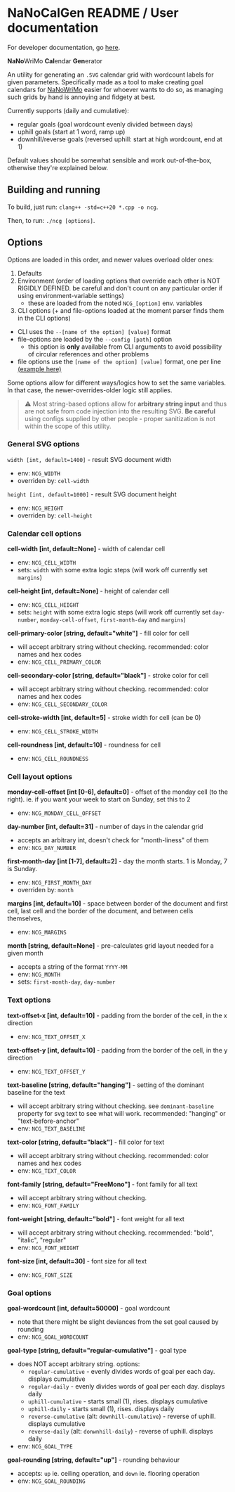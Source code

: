 # NaNoCalGen README / User documentation

For developer documentation, go [here](./README_dev.md).

**NaNo**WriMo **Cal**endar **Gen**erator

An utility for generating an `.SVG` calendar grid with wordcount labels for given parameters. Specifically made as a tool to make creating goal calendars for [NaNoWriMo](https://nanowrimo.org/) easier for whoever wants to do so, as managing such grids by hand is annoying and fidgety at best.

Currently supports (daily and cumulative):

- regular goals (goal wordcount evenly divided between days)
- uphill goals (start at 1 word, ramp up)
- downhill/reverse goals (reversed uphill: start at high wordcount, end at 1)

Default values should be somewhat sensible and work out-of-the-box, otherwise they're explained below.

## Building and running

To build, just run: `clang++ -std=c++20 *.cpp -o ncg`.

Then, to run: `./ncg [options]`.

## Options

Options are loaded in this order, and newer values overload older ones:

1. Defaults
2. Environment (order of loading options that override each other is NOT RIGIDLY DEFINED. be careful and don't count on any particular order if using environment-variable settings)
	- these are loaded from the noted `NCG_[option]` env. variables
3. CLI options (+ and file-options loaded at the moment parser finds them in the CLI options)
  - CLI uses the `--[name of the option] [value]` format
  - file-options are loaded by the `--config [path]` option
    - this option is **only** available from CLI arguments to avoid possibility of circular references and other problems
  - file options use the `[name of the option] [value]` format, one per line [(example here)](./example_config.txt)

Some options allow for different ways/logics how to set the same variables. In that case, the newer-overrides-older logic still applies.

> :warning: Most string-based options allow for **arbitrary string input** and thus are not safe from code injection into the resulting SVG. **Be careful** using configs supplied by other people - proper sanitization is not within the scope of this utility.

### General SVG options

`width [int, default=1400]` - result SVG document width
- env: `NCG_WIDTH`
- overriden by: `cell-width`

`height [int, default=1000]` - result SVG document height
- env: `NCG_HEIGHT`
- overriden by: `cell-height`

### Calendar cell options

**cell-width [int, default=None]** - width of calendar cell
- env: `NCG_CELL_WIDTH`
- sets: `width` with some extra logic steps (will work off currently set `margins`)

**cell-height [int, default=None]** - height of calendar cell
- env: `NCG_CELL_HEIGHT`
- sets: `height` with some extra logic steps (will work off currently set `day-number`, `monday-cell-offset`, `first-month-day` and `margins`)

**cell-primary-color [string, default="white"]** - fill color for cell
- will accept arbitrary string without checking. recommended: color names and hex codes
- env: `NCG_CELL_PRIMARY_COLOR`

**cell-secondary-color [string, default="black"]** - stroke color for cell
- will accept arbitrary string without checking. recommended: color names and hex codes
- env: `NCG_CELL_SECONDARY_COLOR`

**cell-stroke-width [int, default=5]** - stroke width for cell (can be 0)
- env: `NCG_CELL_STROKE_WIDTH`

**cell-roundness [int, default=10]** - roundness for cell
- env: `NCG_CELL_ROUNDNESS`

### Cell layout options

**monday-cell-offset [int [0-6], default=0]** - offset of the monday cell (to the right). ie. if you want your week to start on Sunday, set this to 2
- env: `NCG_MONDAY_CELL_OFFSET`

**day-number [int, default=31]** - number of days in the calendar grid
- accepts an arbitrary int, doesn't check for "month-liness" of them
- env: `NCG_DAY_NUMBER`

**first-month-day [int [1-7], default=2]** - day the month starts. 1 is Monday, 7 is Sunday.
- env: `NCG_FIRST_MONTH_DAY`
- overriden by: `month`

**margins [int, default=10]** - space between border of the document and first cell, last cell and the border of the document, and between cells themselves,
- env: `NCG_MARGINS`

**month [string, default=None]** - pre-calculates grid layout needed for a given month
- accepts a string of the format `YYYY-MM`
- env: `NCG_MONTH`
- sets: `first-month-day`, `day-number`

### Text options

**text-offset-x [int, default=10]** - padding from the border of the cell, in the x direction
- env: `NCG_TEXT_OFFSET_X`

**text-offset-y [int, default=10]** - padding from the border of the cell, in the y direction
- env: `NCG_TEXT_OFFSET_Y`

**text-baseline [string, default="hanging"]** - setting of the dominant baseline for the text
- will accept arbitrary string without checking. see `dominant-baseline` property for svg text to see what will work. recommended: "hanging" or "text-before-anchor"
- env: `NCG_TEXT_BASELINE`

**text-color [string, default="black"]** - fill color for text
- will accept arbitrary string without checking. recommended: color names and hex codes
- env: `NCG_TEXT_COLOR`

**font-family [string, default="FreeMono"]** - font family for all text
- will accept arbitrary string without checking.
- env: `NCG_FONT_FAMILY`

**font-weight [string, default="bold"]** - font weight for all text
- will accept arbitrary string without checking. recommended: "bold", "italic", "regular"
- env: `NCG_FONT_WEIGHT`

**font-size [int, default=30]** - font size for all text
- env: `NCG_FONT_SIZE`

### Goal options

**goal-wordcount [int, default=50000]** - goal wordcount
- note that there might be slight deviances from the set goal caused by rounding
- env: `NCG_GOAL_WORDCOUNT`

**goal-type [string, default="regular-cumulative"]** - goal type
- does NOT accept arbitrary string. options:
	- `regular-cumulative` - evenly divides words of goal per each day. displays cumulative
	- `regular-daily` - evenly divides words of goal per each day. displays daily
	- `uphill-cumulative` - starts small (1), rises. displays cumulative
	- `uphill-daily` - starts small (1), rises. displays daily
	- `reverse-cumulative` (alt: `downhill-cumulative`) - reverse of uphill. displays cumulative
	- `reverse-daily` (alt: `donwnhill-daily`) - reverse of uphill. displays daily
- env: `NCG_GOAL_TYPE`

**goal-rounding [string, default="up"]** - rounding behaviour
- accepts: `up` ie. ceiling operation, and `down` ie. flooring operation
- env: `NCG_GOAL_ROUNDING`
